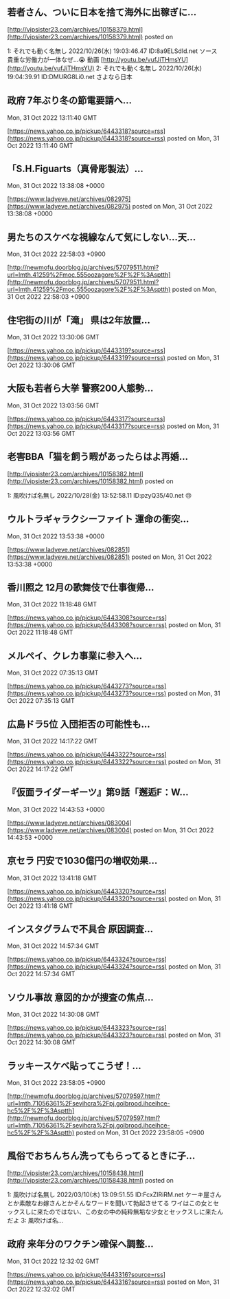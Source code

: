 

## 若者さん、ついに日本を捨て海外に出稼ぎに...
  

[http://vipsister23.com/archives/10158379.html](http://vipsister23.com/archives/10158379.html)
posted on 

<!--more-->

1: それでも動く名無し 2022/10/26(水) 19:03:46.47 ID:8a9ELSdId.net ソース 貴重な労働力が一体なぜ…😭 動画 [http://youtu.be/vufJiTHmsYU](http://youtu.be/vufJiTHmsYU) 2: それでも動く名無し 2022/10/26(水) 19:04:39.91 ID:DMURG8Li0.net さよなら日本

## 政府 7年ぶり冬の節電要請へ...
  Mon, 31 Oct 2022 13:11:40 GMT

[https://news.yahoo.co.jp/pickup/6443318?source=rss](https://news.yahoo.co.jp/pickup/6443318?source=rss)
posted on Mon, 31 Oct 2022 13:11:40 GMT

<!--more-->



## 「S.H.Figuarts（真骨彫製法）...
  Mon, 31 Oct 2022 13:38:08 +0000

[https://www.ladyeve.net/archives/082975](https://www.ladyeve.net/archives/082975)
posted on Mon, 31 Oct 2022 13:38:08 +0000

<!--more-->



## 男たちのスケベな視線なんて気にしない…天...
  Mon, 31 Oct 2022 22:58:03 +0900

[http://newmofu.doorblog.jp/archives/57079511.html?url=lmth.41259%2Fmoc.555oozagore%2F%2F%3Asptth](http://newmofu.doorblog.jp/archives/57079511.html?url=lmth.41259%2Fmoc.555oozagore%2F%2F%3Asptth)
posted on Mon, 31 Oct 2022 22:58:03 +0900

<!--more-->



## 住宅街の川が「滝」 県は2年放置...
  Mon, 31 Oct 2022 13:30:06 GMT

[https://news.yahoo.co.jp/pickup/6443319?source=rss](https://news.yahoo.co.jp/pickup/6443319?source=rss)
posted on Mon, 31 Oct 2022 13:30:06 GMT

<!--more-->



## 大阪も若者ら大挙 警察200人態勢...
  Mon, 31 Oct 2022 13:03:56 GMT

[https://news.yahoo.co.jp/pickup/6443317?source=rss](https://news.yahoo.co.jp/pickup/6443317?source=rss)
posted on Mon, 31 Oct 2022 13:03:56 GMT

<!--more-->



## 老害BBA「猫を飼う暇があったらはよ再婚...
  

[http://vipsister23.com/archives/10158382.html](http://vipsister23.com/archives/10158382.html)
posted on 

<!--more-->

1: 風吹けば名無し 2022/10/28(金) 13:52:58.11 ID:pzyQ35/40.net 😢

## ウルトラギャラクシーファイト 運命の衝突...
  Mon, 31 Oct 2022 13:53:38 +0000

[https://www.ladyeve.net/archives/082851](https://www.ladyeve.net/archives/082851)
posted on Mon, 31 Oct 2022 13:53:38 +0000

<!--more-->



## 香川照之 12月の歌舞伎で仕事復帰...
  Mon, 31 Oct 2022 11:18:48 GMT

[https://news.yahoo.co.jp/pickup/6443308?source=rss](https://news.yahoo.co.jp/pickup/6443308?source=rss)
posted on Mon, 31 Oct 2022 11:18:48 GMT

<!--more-->



## メルペイ、クレカ事業に参入へ...
  Mon, 31 Oct 2022 07:35:13 GMT

[https://news.yahoo.co.jp/pickup/6443273?source=rss](https://news.yahoo.co.jp/pickup/6443273?source=rss)
posted on Mon, 31 Oct 2022 07:35:13 GMT

<!--more-->



## 広島ドラ5位 入団拒否の可能性も...
  Mon, 31 Oct 2022 14:17:22 GMT

[https://news.yahoo.co.jp/pickup/6443322?source=rss](https://news.yahoo.co.jp/pickup/6443322?source=rss)
posted on Mon, 31 Oct 2022 14:17:22 GMT

<!--more-->



## 『仮面ライダーギーツ』第9話「邂逅F：W...
  Mon, 31 Oct 2022 14:43:53 +0000

[https://www.ladyeve.net/archives/083004](https://www.ladyeve.net/archives/083004)
posted on Mon, 31 Oct 2022 14:43:53 +0000

<!--more-->



## 京セラ 円安で1030億円の増収効果...
  Mon, 31 Oct 2022 13:41:18 GMT

[https://news.yahoo.co.jp/pickup/6443320?source=rss](https://news.yahoo.co.jp/pickup/6443320?source=rss)
posted on Mon, 31 Oct 2022 13:41:18 GMT

<!--more-->



## インスタグラムで不具合 原因調査...
  Mon, 31 Oct 2022 14:57:34 GMT

[https://news.yahoo.co.jp/pickup/6443324?source=rss](https://news.yahoo.co.jp/pickup/6443324?source=rss)
posted on Mon, 31 Oct 2022 14:57:34 GMT

<!--more-->



## ソウル事故 意図的かが捜査の焦点...
  Mon, 31 Oct 2022 14:30:08 GMT

[https://news.yahoo.co.jp/pickup/6443323?source=rss](https://news.yahoo.co.jp/pickup/6443323?source=rss)
posted on Mon, 31 Oct 2022 14:30:08 GMT

<!--more-->



##  ラッキースケベ貼ってこうぜ！...
  Mon, 31 Oct 2022 23:58:05 +0900

[http://newmofu.doorblog.jp/archives/57079597.html?url=lmth.71056361%2Fsevihcra%2Fpj.golbrood.ihceihce-hc5%2F%2F%3Asptth](http://newmofu.doorblog.jp/archives/57079597.html?url=lmth.71056361%2Fsevihcra%2Fpj.golbrood.ihceihce-hc5%2F%2F%3Asptth)
posted on Mon, 31 Oct 2022 23:58:05 +0900

<!--more-->



## 風俗でおちんちん洗ってもらってるときに子...
  

[http://vipsister23.com/archives/10158438.html](http://vipsister23.com/archives/10158438.html)
posted on 

<!--more-->

1: 風吹けば名無し 2022/03/10(木) 13:09:51.55 ID:FcxZIRiRM.net ケーキ屋さんとか素敵なお嫁さんとかそんなワードを聞いて勃起させてる ワイはこの女とセックスしに来たのではない、この女の中の純粋無垢な少女とセックスしに来たんだよ 3: 風吹けば名...

## 政府 来年分のワクチン確保へ調整...
  Mon, 31 Oct 2022 12:32:02 GMT

[https://news.yahoo.co.jp/pickup/6443316?source=rss](https://news.yahoo.co.jp/pickup/6443316?source=rss)
posted on Mon, 31 Oct 2022 12:32:02 GMT

<!--more-->


